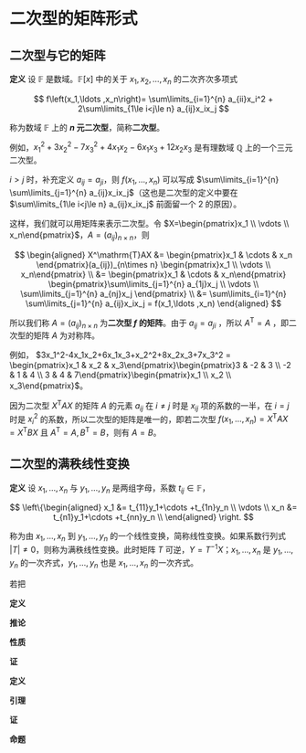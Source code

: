 # 二次型的矩阵形式

## 二次型与它的矩阵

**定义** 设 $\mathbb{F}$ 是数域。$\mathbb{F}[x]$ 中的关于 $x_1,x_2,\ldots ,x_n$ 的二次齐次多项式

$$
f\left(x_1,\ldots ,x_n\right)= \sum\limits_{i=1}^{n} a_{ii}x_i^2 + 2\sum\limits_{1\le i<j\le n} a_{ij}x_ix_j
$$

称为数域 $\mathbb{F}$ 上的 **$n$ 元二次型**，简称**二次型**。

例如，$x_1^2+3x_2^2-7x_3^2+4x_1x_2-6x_1x_3+12x_2x_3$ 是有理数域 $\mathbb{Q}$ 上的一个三元二次型。

$i>j$ 时，补充定义 $a_{ij}=a_{ji}$，则 $f(x_1,\ldots ,x_n)$ 可以写成 $\sum\limits_{i=1}^{n} \sum\limits_{j=1}^{n} a_{ij}x_ix_j$（这也是二次型的定义中要在 $\sum\limits_{1\le i<j\le n} a_{ij}x_ix_j$ 前面留一个 $2$ 的原因）。

这样，我们就可以用矩阵来表示二次型。令 $X=\begin{pmatrix}x_1 \\ \vdots \\ x_n\end{pmatrix}$，$A=(a_{ij})_{n\times n}$，则

$$
\begin{aligned}
X^\mathrm{T}AX &= \begin{pmatrix}x_1 & \cdots & x_n \end{pmatrix}(a_{ij})_{n\times n} \begin{pmatrix}x_1 \\ \vdots \\ x_n\end{pmatrix} \\
&= \begin{pmatrix}x_1 & \cdots & x_n\end{pmatrix} \begin{pmatrix}\sum\limits_{j=1}^{n} a_{1j}x_j \\ \vdots \\ \sum\limits_{j=1}^{n} a_{nj}x_j \end{pmatrix} \\
&= \sum\limits_{i=1}^{n} \sum\limits_{j=1}^{n} a_{ij}x_ix_j = f(x_1,\ldots ,x_n)
\end{aligned}
$$

所以我们称 $A=(a_{ij})_{n\times n}$ 为**二次型 $f$ 的矩阵**。由于 $a_{ij}=a_{ji}$ ，所以 $A^\mathrm{T}=A$ ，即二次型的矩阵 $A$ 为对称阵。

例如， $3x_1^2-4x_1x_2+6x_1x_3+x_2^2+8x_2x_3+7x_3^2 = \begin{pmatrix}x_1 & x_2 & x_3\end{pmatrix}\begin{pmatrix}3 & -2 & 3 \\ -2 & 1 & 4 \\ 3 & 4 & 7\end{pmatrix}\begin{pmatrix}x_1 \\ x_2 \\ x_3\end{pmatrix}$。 

因为二次型 $X^\mathrm{T}AX$ 的矩阵 $A$ 的元素 $a_{ij}$ 在 $i\neq j$ 时是 $x_{ij}$ 项的系数的一半，在 $i=j$ 时是 $x_i^2$ 的系数，所以二次型的矩阵是唯一的，即若二次型 $f(x_1,\ldots ,x_n)=X^\mathrm{T}AX=X^\mathrm{T}BX$ 且 $A^\mathrm{T}=A,B^\mathrm{T}=B$，则有 $A=B$。

## 二次型的满秩线性变换

**定义** 设 $x_1,\ldots ,x_n$ 与 $y_1,\ldots ,y_n$ 是两组字母，系数 $t_{ij}\in\mathbb{F}$，

$$
\left\{\begin{aligned}
x_1 &= t_{11}y_1+\cdots +t_{1n}y_n \\
\vdots \\
x_n &= t_{n1}y_1+\cdots +t_{nn}y_n \\
\end{aligned}
\right.
$$

称为由 $x_1,\ldots ,x_n$ 到 $y_1,\ldots ,y_n$ 的一个线性变换，简称线性变换。如果系数行列式 $|T|\neq 0$，则称为满秩线性变换。此时矩阵 $T$ 可逆，$Y=T^{-1}X$；$x_1,\ldots ,x_n$ 是 $y_1,\ldots ,y_n$ 的一次齐式，$y_1,\ldots ,y_n$ 也是 $x_1,\ldots ,x_n$ 的一次齐式。

若把

**定义**

**推论**

**性质**

**证**

**定义**

**引理**

**证**

**命题**

